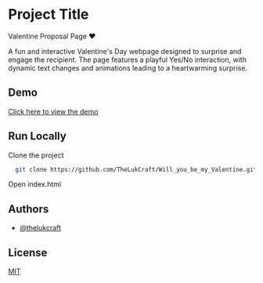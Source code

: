 
# Project Title

Valentine Proposal Page ❤️

A fun and interactive Valentine's Day webpage designed to surprise and engage the recipient. The page features a playful Yes/No interaction, with dynamic text changes and animations leading to a heartwarming surprise.
## Demo

[Click here to view the demo](https://thelukcraft.github.io/Will_you_be_my_Valentine/)  

## Run Locally

Clone the project

```bash
  git clone https://github.com/TheLukCraft/Will_you_be_my_Valentine.git
```

Open index.html

## Authors

- [@thelukcraft](https://www.github.com/thelukcraft)


## License

[MIT](https://choosealicense.com/licenses/mit/)

